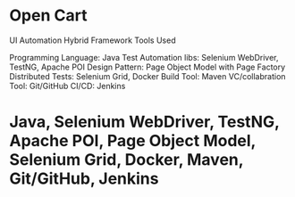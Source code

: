 # Open Cart
UI Automation Hybrid Framework
Tools Used

Programming Language: Java
Test Automation libs: Selenium WebDriver, TestNG, Apache POI
Design Pattern: Page Object Model with Page Factory
Distributed Tests: Selenium Grid, Docker
Build Tool: Maven
VC/collabration Tool: Git/GitHub
CI/CD: Jenkins

# Java, Selenium WebDriver, TestNG, Apache POI, Page Object Model, Selenium Grid, Docker, Maven, Git/GitHub, Jenkins
